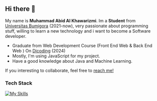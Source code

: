 ## Hi there 👋

My name is **Muhammad Abid Al Khawarizmi**. Im a **Student** from [Universitas Bumigora](https://universitasbumigora.ac.id) (2021-now), very passionate about programming stuff, willing to learn a new technology and i want to become a Software developer.

- Graduate from Web Development Course (Front End Web & Back End Web ) On [Dicoding](https://www.dicoding.com) (2024)
- Mostly, I'm using JavaScript for my project.
- Have a good knowledge about Java and Machine Learning.

If you interesting to collaborate, feel free to [reach me!](https://www.linkedin.com/in/abidrizmi/) 

### Tech Stack
[![My Skills](https://skillicons.dev/icons?i=js,react,bootstrap,sass,express,php,java,laravel,postgres,supabase&perline=5)](https://skillicons.dev)

    
  


